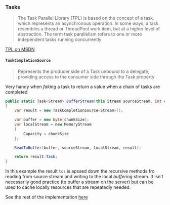 ### Tasks

> The Task Parallel Library (TPL) is based on the concept of a task, which represents an asynchronous operation. In some ways, a task resembles a thread or ThreadPool work item, but at a higher level of abstraction. The term task parallelism refers to one or more independent tasks running concurrently

[TPL on MSDN](https://msdn.microsoft.com/en-us/library/dd537609.aspx)

#### `TaskCompletionSource`

> Represents the producer side of a Task<TResult> unbound to a delegate, providing access to the consumer side through the Task property

Very handy when _faking_ a task to return a value when a chain of tasks are completed

```csharp
public static Task<Stream> BufferStream(this Stream sourceStream, int chunkSize = 1024)
{
	var result = new TaskCompletionSource<Stream>();

	var buffer = new byte[chunkSize];
	var localStream = new MemoryStream
	{
		Capacity = chunkSize
	};

	ReadToBuffer(buffer, sourceStream, localStream, result);

	return result.Task;
}
```

In this example the result `tcs` is apssed down the recursive methods fro reading from source stream and writing to the local _buffering_ stream. It isn't necessarily good practice (to buffer a stream on the server) but can be used to cache locally resources that are repeatedly needed.

See the rest of the implementation [here](CodeSandbox/CodeSandbox/Tpl.cs)